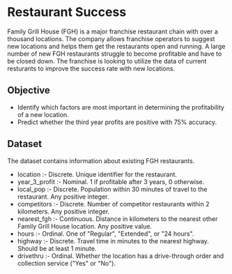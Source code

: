 # Restaurant Success
Family Grill House (FGH) is a major franchise restaurant chain with over a thousand locations. The company allows franchise operators to suggest new locations and helps them get the restaurants open and running.
A large number of new FGH restaurants struggle to become profitable and have to be closed down. The franchise is looking to utilize the data of current resturants to improve the success rate with new locations.

## Objective
- Identify which factors are most important in determining the profitability of a new location.
- Predict whether the third year profits are positive with 75% accuracy.

## Dataset
The dataset contains information about existing FGH restaurants. 
- location :- Discrete. Unique identifier for the restaurant.
- year_3_profit :- Nominal. 1 if profitable after 3 years, 0 otherwise.
- local_pop :- Discrete. Population within 30 minutes of travel to the restaurant. Any positive integer.
- competitors :- Discrete. Number of competitor restaurants within 2 kilometers. Any positive integer.
- nearest_fgh :- Continuous. Distance in kilometers to the nearest other Family Grill House location. Any positive value.
- hours :- Ordinal. One of "Regular", "Extended", or "24 hours".
- highway :- Discrete. Travel time in minutes to the nearest highway. Should be at least 1 minute.
- drivethru :- Ordinal. Whether the location has a drive-through order and collection service ("Yes" or "No").
